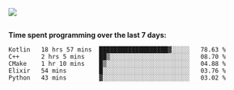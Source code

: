[![](https://img.shields.io/badge/discord-jonatsp%234844-7289DA?logo=discord)](https://discord.com/users/239510668687048717)

##
**Time spent programming over the last 7 days:**
<!--START_SECTION:waka-->
```text
Kotlin   18 hrs 57 mins  ███████████████████▓░░░░░   78.63 % 
C++      2 hrs 5 mins    ██▒░░░░░░░░░░░░░░░░░░░░░░   08.70 % 
CMake    1 hr 10 mins    █▒░░░░░░░░░░░░░░░░░░░░░░░   04.88 % 
Elixir   54 mins         █░░░░░░░░░░░░░░░░░░░░░░░░   03.76 % 
Python   43 mins         ▓░░░░░░░░░░░░░░░░░░░░░░░░   03.02 % 
```
<!--END_SECTION:waka-->
##
